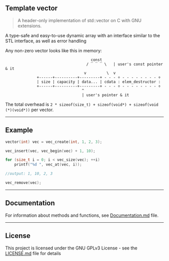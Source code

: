 ## Template vector
> A header-only implementation of std::vector on C with GNU extensions.

A type-safe and easy-to-use dynamic array with an interface similar to the STL interface, as well as error handling

Any non-zero vector looks like this in memory:

                                          const
                                        / ‾ ‾ ‾ \   | user's const pointer & it
                                       v         \  v
                  +------+----------+---------+ - - - ÷ - - - - - - - - ÷
                  | size | capacity | data... | cdata : elem_destructor :
                  +------+----------+---------+ - - - ÷ - - - - - - - - ÷
                                      ^
                                      | user's pointer & it
The total overhead is `2 * sizeof(size_t) + sizeof(void*) + sizeof(void (*)(void*))` per vector.

---

## Example
```cpp
vector(int) vec = vec_create(int, 1, 2, 3);

vec_insert(vec, vec_begin(vec) + 1, 10);

for (size_t i = 0; i < vec_size(vec); ++i)
    printf("%d ", vec_at(vec, i));

//output: 1, 10, 2, 3

vec_remove(vec);
```

---

## Documentation
For information about methods and functions, see [Documentation.md](Documentation.md) file.  

---

## License
This project is licensed under the GNU GPLv3 License - see the [LICENSE.md](LICENSE.md) file for details
